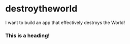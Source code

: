 # destroytheworld
I want to build an app that effectively destroys the World!

### This is a heading!
